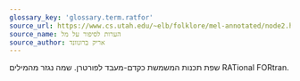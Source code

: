 ```yaml
---
glossary_key: 'glossary.term.ratfor'
source_url: https://www.cs.utah.edu/~elb/folklore/mel-annotated/node2.html#SECTION00020000000000000000
source_name: הערות לסיפור על מל
source_author: אריק ברונוונד
---
```


שפת תכנות המשמשת כקדם-מעבד לפורטרן. שמה נגזר מהמילים RATional FORtran.
